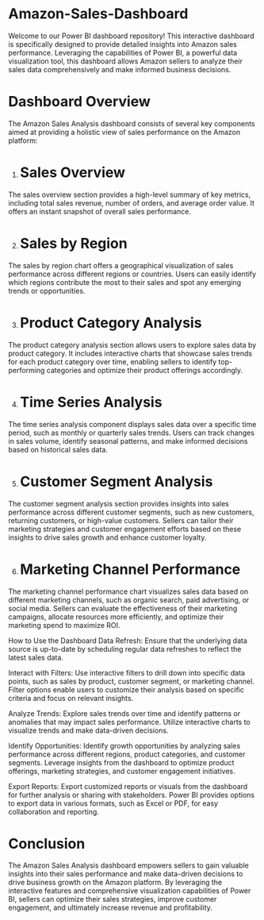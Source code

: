 # Amazon-Sales-Dashboard

Welcome to our Power BI dashboard repository! This interactive dashboard is specifically designed to provide detailed insights into Amazon sales performance. Leveraging the capabilities of Power BI, a powerful data visualization tool, this dashboard allows Amazon sellers to analyze their sales data comprehensively and make informed business decisions.

# Dashboard Overview
The Amazon Sales Analysis dashboard consists of several key components aimed at providing a holistic view of sales performance on the Amazon platform:

1. # Sales Overview
The sales overview section provides a high-level summary of key metrics, including total sales revenue, number of orders, and average order value. It offers an instant snapshot of overall sales performance.

2. # Sales by Region
The sales by region chart offers a geographical visualization of sales performance across different regions or countries. Users can easily identify which regions contribute the most to their sales and spot any emerging trends or opportunities.

3. # Product Category Analysis
The product category analysis section allows users to explore sales data by product category. It includes interactive charts that showcase sales trends for each product category over time, enabling sellers to identify top-performing categories and optimize their product offerings accordingly.

4. # Time Series Analysis
The time series analysis component displays sales data over a specific time period, such as monthly or quarterly sales trends. Users can track changes in sales volume, identify seasonal patterns, and make informed decisions based on historical sales data.

5. # Customer Segment Analysis
The customer segment analysis section provides insights into sales performance across different customer segments, such as new customers, returning customers, or high-value customers. Sellers can tailor their marketing strategies and customer engagement efforts based on these insights to drive sales growth and enhance customer loyalty.

6. # Marketing Channel Performance
The marketing channel performance chart visualizes sales data based on different marketing channels, such as organic search, paid advertising, or social media. Sellers can evaluate the effectiveness of their marketing campaigns, allocate resources more efficiently, and optimize their marketing spend to maximize ROI.

How to Use the Dashboard
Data Refresh: Ensure that the underlying data source is up-to-date by scheduling regular data refreshes to reflect the latest sales data.

Interact with Filters: Use interactive filters to drill down into specific data points, such as sales by product, customer segment, or marketing channel. Filter options enable users to customize their analysis based on specific criteria and focus on relevant insights.

Analyze Trends: Explore sales trends over time and identify patterns or anomalies that may impact sales performance. Utilize interactive charts to visualize trends and make data-driven decisions.

Identify Opportunities: Identify growth opportunities by analyzing sales performance across different regions, product categories, and customer segments. Leverage insights from the dashboard to optimize product offerings, marketing strategies, and customer engagement initiatives.

Export Reports: Export customized reports or visuals from the dashboard for further analysis or sharing with stakeholders. Power BI provides options to export data in various formats, such as Excel or PDF, for easy collaboration and reporting.

# Conclusion
The Amazon Sales Analysis dashboard empowers sellers to gain valuable insights into their sales performance and make data-driven decisions to drive business growth on the Amazon platform. By leveraging the interactive features and comprehensive visualization capabilities of Power BI, sellers can optimize their sales strategies, improve customer engagement, and ultimately increase revenue and profitability.
